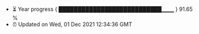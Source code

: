 - ⏳ Year progress { ███████████████████████████▁▁▁ } 91.65 %
- ⏰ Updated on Wed, 01 Dec 2021 12:34:36 GMT

